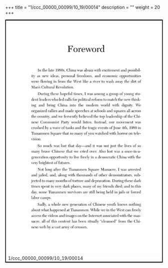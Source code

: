 +++
title = "1/ccc_00000_00099/10_19/00014"
description = ""
weight = 20
+++

<table style="border:2px solid black;max-width:800px;max-height:800px;" 
><tr><td>
<img class="center-fit-jpg"
src="/jpg_/out_jpg_dbc_014.jpg">
1/ccc_00000_00099/10_19/00014
</img></td></tr></table>
